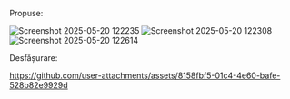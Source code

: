 Propuse:

![Screenshot 2025-05-20 122235](https://github.com/user-attachments/assets/a8dd5688-b314-41a8-bc89-6df0eb6b939e)
![Screenshot 2025-05-20 122308](https://github.com/user-attachments/assets/8d6b1144-43fa-42e3-84c9-fb1187f47f62)
![Screenshot 2025-05-20 122614](https://github.com/user-attachments/assets/bf1661f1-8681-4304-90d2-4ebaaea42492)

Desfășurare:

https://github.com/user-attachments/assets/8158fbf5-01c4-4e60-bafe-528b82e9929d


